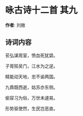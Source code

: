 # 咏古诗十二首  其九

**作者**: 刘敞

## 诗词内容

苌弘谋周室，愤血死犹碧。

子胥殒吴门，江水为之逆。

精能动天地，忠不谕两国。

九鼎既西逝，姑苏亦东侧。

偷容习为俗，万世未遽易。

形势驱使然，生民岂恶直。

